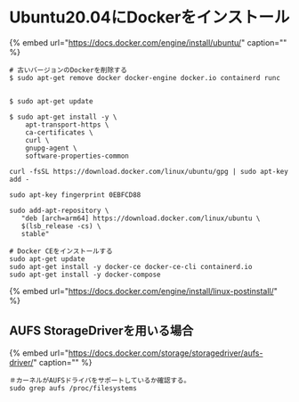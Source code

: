 # Ubuntu20.04にDockerをインストール

{% embed url="https://docs.docker.com/engine/install/ubuntu/" caption="" %}

```text
# 古いバージョンのDockerを削除する
$ sudo apt-get remove docker docker-engine docker.io containerd runc


$ sudo apt-get update

$ sudo apt-get install -y \
    apt-transport-https \
    ca-certificates \
    curl \
    gnupg-agent \
    software-properties-common

curl -fsSL https://download.docker.com/linux/ubuntu/gpg | sudo apt-key add -

sudo apt-key fingerprint 0EBFCD88

sudo add-apt-repository \
   "deb [arch=arm64] https://download.docker.com/linux/ubuntu \
   $(lsb_release -cs) \
   stable"

# Docker CEをインストールする
sudo apt-get update
sudo apt-get install -y docker-ce docker-ce-cli containerd.io
sudo apt-get install -y docker-compose
```

{% embed url="https://docs.docker.com/engine/install/linux-postinstall/" %}



## AUFS StorageDriverを用いる場合

{% embed url="https://docs.docker.com/storage/storagedriver/aufs-driver/" caption="" %}

```text
＃カーネルがAUFSドライバをサポートしているか確認する。
sudo grep aufs /proc/filesystems
```

